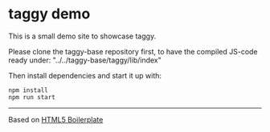 # taggy demo
This is a small demo site to showcase taggy.

Please clone the taggy-base repository first, to have the compiled JS-code ready under:
"../../taggy-base/taggy/lib/index" 

Then install dependencies and start it up with:

```
npm install
npm run start
```
---

Based on [HTML5 Boilerplate](https://github.com/h5bp/html5-boilerplate)
